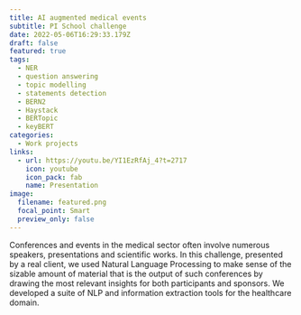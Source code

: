 ```yaml
---
title: AI augmented medical events
subtitle: PI School challenge
date: 2022-05-06T16:29:33.179Z
draft: false
featured: true
tags:
  - NER
  - question answering
  - topic modelling
  - statements detection
  - BERN2
  - Haystack
  - BERTopic
  - keyBERT
categories:
  - Work projects
links:
  - url: https://youtu.be/YI1EzRfAj_4?t=2717
    icon: youtube
    icon_pack: fab
    name: Presentation
image:
  filename: featured.png
  focal_point: Smart
  preview_only: false
---
```

Conferences and events in the medical sector often involve numerous speakers, presentations and scientific works. In this challenge, presented by a real client, we used Natural Language Processing to make sense of the sizable amount of material that is the output of such conferences by drawing the most relevant insights for both participants and sponsors. We developed a suite of NLP and information extraction tools for the healthcare domain.
